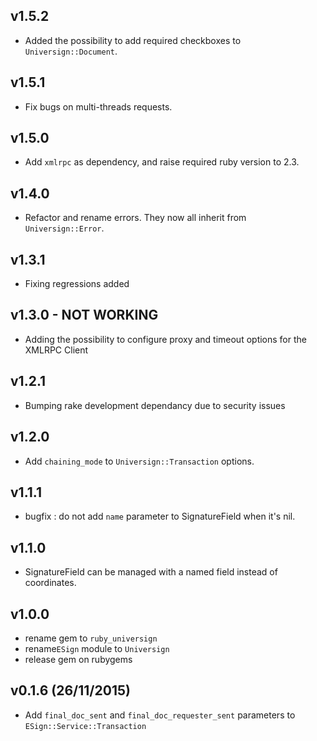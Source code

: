 v1.5.2
-------------------------
- Added the possibility to add required checkboxes to `Universign::Document`.

v1.5.1
-------------------------
- Fix bugs on multi-threads requests.

v1.5.0
-------------------------
- Add `xmlrpc` as dependency, and raise required ruby version to 2.3.

v1.4.0
-------------------------
- Refactor and rename errors. They now all inherit from `Universign::Error`.

v1.3.1
-------------------------

- Fixing regressions added

v1.3.0 - NOT WORKING
-------------------------

- Adding the possibility to configure proxy and timeout options for the XMLRPC Client

v1.2.1
-------------------------

- Bumping rake development dependancy due to security issues

v1.2.0
-------------------------

- Add `chaining_mode` to `Universign::Transaction` options.

v1.1.1
-------------------------

- bugfix : do not add `name` parameter to SignatureField when it's nil.

v1.1.0
-------------------------

- SignatureField can be managed with a named field instead of coordinates.

v1.0.0
-------------------------

- rename gem to `ruby_universign`
- rename`ESign` module to `Universign`
- release gem on rubygems

v0.1.6 (26/11/2015)
-------------------------

- Add `final_doc_sent` and `final_doc_requester_sent` parameters to `ESign::Service::Transaction`
